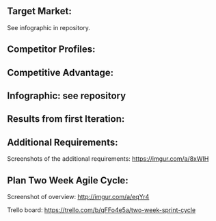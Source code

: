 ## Target Market:
See infographic in repository.

## Competitor Profiles:

## Competitive Advantage:

## Infographic: see repository

## Results from first Iteration:

## Additional Requirements:

Screenshots of the additional requirements: https://imgur.com/a/8xWIH

## Plan Two Week Agile Cycle:

Screenshot of overview: http://imgur.com/a/eqYr4

Trello board: https://trello.com/b/qFFo4e5a/two-week-sprint-cycle
